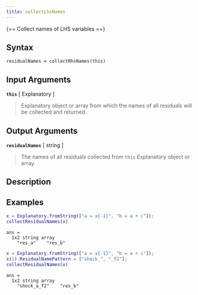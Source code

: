 ```yaml
---
title: collectLhsNames  
---
```


{== Collect names of LHS variables ==}


## Syntax

    residualNames = collectRhsNames(this)


## Input Arguments

__`this`__ [ Explanatory ]
> 
> Explanatory object or array from which the names of all residuals will be
> collected and returned.
> 

## Output Arguments

__`residualNames`__ [ string ]
> 
> The names of all residuals collected from `this` Explanatory object or array.
> 

## Description


## Examples

```matlab
x = Explanatory.fromString(["a = a{-1}", "b = a + c"]);
collectResidualNames(x)
```

```
ans =
  1x2 string array
    "res_a"    "res_b"
```

```matlab
x = Explanatory.fromString(["a = a{-1}", "b = a + c"]);
x(1).ResidualNamePattern = ["shock_", "_f2"];
collectResidualNames(x)
```

```
ans =
  1x2 string array
    "shock_a_f2"    "res_b"
```

